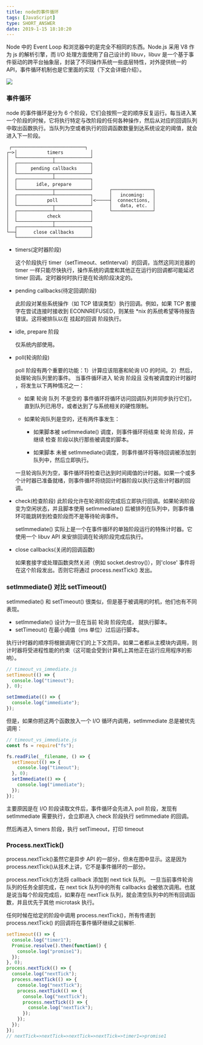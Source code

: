 ```yaml
---
title: node的事件循环
tags: [JavaScript]
type: SHORT_ANSWER
date: 2019-1-15 18:10:20
---
```


Node 中的 Event Loop 和浏览器中的是完全不相同的东西。Node.js 采用 V8 作为 js 的解析引擎，而 I/O 处理方面使用了自己设计的 libuv，libuv 是一个基于事件驱动的跨平台抽象层，封装了不同操作系统一些底层特性，对外提供统一的 API，事件循环机制也是它里面的实现（下文会详细介绍）。

<img src="http://blog-bed.oss-cn-beijing.aliyuncs.com/74.node%E7%9A%84%E4%BA%8B%E4%BB%B6%E5%BE%AA%E7%8E%AF/node-event-loop.png">

### 事件循环

node 的事件循环是分为 6 个阶段，它们会按照一定的顺序反复运行。每当进入某一个阶段的时候，它将执行特定与改阶段的任何各种操作，然后从对应的回调队列中取出函数执行。当队列为空或者执行的回调函数数量到达系统设定的阈值，就会进入下一阶段。

```
 ┌───────────────────────────┐
┌─>│           timers          │
│  └─────────────┬─────────────┘
│  ┌─────────────┴─────────────┐
│  │     pending callbacks     │
│  └─────────────┬─────────────┘
│  ┌─────────────┴─────────────┐
│  │       idle, prepare       │
│  └─────────────┬─────────────┘      ┌───────────────┐
│  ┌─────────────┴─────────────┐      │   incoming:   │
│  │           poll            │<─────┤  connections, │
│  └─────────────┬─────────────┘      │   data, etc.  │
│  ┌─────────────┴─────────────┐      └───────────────┘
│  │           check           │
│  └─────────────┬─────────────┘
│  ┌─────────────┴─────────────┐
└──┤      close callbacks      │
   └───────────────────────────┘
```

- timers(定时器阶段)

  这个阶段执行 timer（setTimeout、setInterval）的回调，当然这同浏览器的 timer 一样只能尽快执行，操作系统的调度和其他正在运行的回调都可能延迟 timer 回调。定时器何时执行是在轮询阶段决定的。

- pending callbacks(待定回调阶段)

  此阶段对某些系统操作（如 TCP 错误类型）执行回调。例如，如果 TCP 套接字在尝试连接时接收到 ECONNREFUSED，则某些 \*nix 的系统希望等待报告错误。这将被排队以在 挂起的回调 阶段执行。

- idle, prepare 阶段

  仅系统内部使用。

- poll(轮询阶段)

  poll 阶段有两个重要的功能：1）计算应该阻塞和轮询 I/O 的时间。2）然后，处理轮询队列里的事件。
  当事件循环进入 轮询 阶段且 没有被调度的计时器时 ，将发生以下两种情况之一：

  - 如果 轮询 队列 不是空的
    事件循环将循环访问回调队列并同步执行它们，直到队列已用尽，或者达到了与系统相关的硬性限制。

  - 如果轮询队列是空的，还有两件事发生：

    - 如果脚本被 setImmediate() 调度，则事件循环将结束 轮询 阶段，并继续 检查 阶段以执行那些被调度的脚本。

    - 如果脚本 未被 setImmediate()调度，则事件循环将等待回调被添加到队列中，然后立即执行。

  一旦轮询队列为空，事件循环将检查已达到时间阈值的计时器。如果一个或多个计时器已准备就绪，则事件循环将绕回计时器阶段以执行这些计时器的回调。

- check(检查阶段)
  此阶段允许在轮询阶段完成后立即执行回调。如果轮询阶段变为空闲状态，并且脚本使用 setImmediate() 后被排列在队列中，则事件循环可能跳转到检查阶段而不是等待轮询事件。

  setImmediate() 实际上是一个在事件循环的单独阶段运行的特殊计时器。它使用一个 libuv API 来安排回调在轮询阶段完成后执行。

- close callbacks(关闭的回调函数)

  如果套接字或处理函数突然关闭（例如 socket.destroy()），则'close' 事件将在这个阶段发出。否则它将通过 process.nextTick() 发出。

### setImmediate() 对比 setTimeout()

setImmediate() 和 setTimeout() 很类似，但是基于被调用的时机，他们也有不同表现。

- setImmediate() 设计为一旦在当前 轮询 阶段完成， 就执行脚本。
- setTimeout() 在最小阈值（ms 单位）过后运行脚本。

执行计时器的顺序将根据调用它们的上下文而异。如果二者都从主模块内调用，则计时器将受进程性能的约束（这可能会受到计算机上其他正在运行应用程序的影响）。

```js
// timeout_vs_immediate.js
setTimeout(() => {
  console.log("timeout");
}, 0);

setImmediate(() => {
  console.log("immediate");
});
```

但是，如果你把这两个函数放入一个 I/O 循环内调用，setImmediate 总是被优先调用：

```js
// timeout_vs_immediate.js
const fs = require("fs");

fs.readFile(__filename, () => {
  setTimeout(() => {
    console.log("timeout");
  }, 0);
  setImmediate(() => {
    console.log("immediate");
  });
});
```

主要原因是在 I/O 阶段读取文件后，事件循环会先进入 poll 阶段，发现有 setImmediate 需要执行，会立即进入 check 阶段执行 setImmediate 的回调。

然后再进入 timers 阶段，执行 setTimeout，打印 timeout

### Process.nextTick()

process.nextTick()虽然它是异步 API 的一部分，但未在图中显示。这是因为 process.nextTick()从技术上讲，它不是事件循环的一部分。

process.nextTick()方法将 callback 添加到 next tick 队列。 一旦当前事件轮询队列的任务全部完成，在 next tick 队列中的所有 callbacks 会被依次调用。也就是说当每个阶段完成后，如果存在 nextTick 队列，就会清空队列中的所有回调函数，并且优先于其他 microtask 执行。

任何时候在给定的阶段中调用 process.nextTick()，所有传递到 process.nextTick() 的回调将在事件循环继续之前解析.

```js
setTimeout(() => {
  console.log("timer1");
  Promise.resolve().then(function() {
    console.log("promise1");
  });
}, 0);
process.nextTick(() => {
  console.log("nextTick");
  process.nextTick(() => {
    console.log("nextTick");
    process.nextTick(() => {
      console.log("nextTick");
      process.nextTick(() => {
        console.log("nextTick");
      });
    });
  });
});
// nextTick=>nextTick=>nextTick=>nextTick=>timer1=>promise1
```

